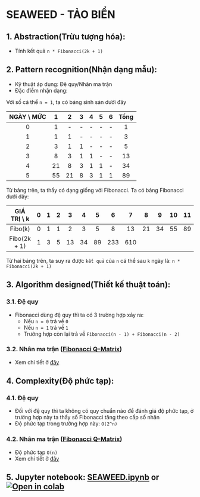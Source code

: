 # SEAWEED - TẢO BIỂN

## 1. Abstraction(Trừu tượng hóa):
- Tính kết quả `n * Fibonacci(2k + 1)`

## 2. Pattern recognition(Nhận dạng mẫu):
- Kỹ thuật áp dụng: Đệ quy/Nhân ma trận
- Đặc điểm nhận dạng:

Với số cá thể `n = 1`, ta có bảng sinh sản dưới đây
   
| NGÀY \ MỨC |  1  |  2  |  3  |  4  |  5  |  6  |  Tổng  |
|:----------:|:---:|:---:|:---:|:---:|:---:|:---:|:------:|
|      0     |  1  |  -  |  -  |  -  |  -  |  -  |    1   |
|      1     |  1  |  1  |  -  |  -  |  -  |  -  |    3   |
|      2     |  3  |  1  |  1  |  -  |  -  |  -  |    5   |
|      3     |  8  |  3  |  1  |  1  |  -  |  -  |   13   |
|      4     | 21  |  8  |  3  |  1  |  1  |  -  |   34   |
|      5     | 55  | 21  |  8  |  3  |  1  |  1  |   89   |

Từ bảng trên, ta thấy có dạng giống với Fibonacci. Ta có bảng Fibonacci dưới đây:
  
|  GIÁ TRỊ \ k |  0  |  1  |  2  |  3  |  4  |  5  |  6  |  7  |  8  |  9  |  10  |  11  |
|:------------:|:---:|:---:|:---:|:---:|:---:|:---:|:---:|:---:|:---:|:---:|:----:|:----:|
|    Fibo(k)   |  0  |  1  |  1  |  2  |  3  |  5  |  8  |  13 |  21 |  34 |  55  |  89  |
| Fibo(2k + 1) |  1  |  3  |  5  | 13  | 34  |  89 | 233 | 610 |     |     |      |      |

Từ hai bảng trên, ta suy ra được `kết quả` của `n` cá thể sau `k` ngày là: `n * Fibonacci(2k + 1)`
## 3. Algorithm designed(Thiết kế thuật toán):
### 3.1. Đệ quy
- Fibonacci dùng đệ quy thì ta có 3 trường hợp xảy ra:
  - Nếu `n = 0` trả về `0`
  - Nếu `n = 1` trả về `1`
  - Trường hợp còn lại trả về `Fibonacci(n - 1) + Fibonacci(n - 2)`
### 3.2. Nhân ma trận ([Fibonacci Q-Matrix](https://mathworld.wolfram.com/FibonacciQ-Matrix.html))
- Xem chi tiết ở [đây](./SEAWEED.ipynb)
  
## 4. Complexity(Độ phức tạp):
### 4.1. Đệ quy
- Đối với đệ quy thì ta không có quy chuẩn nào để đánh giá độ phức tạp, ở trường hợp này ta thấy số Fibonacci tăng theo cấp số nhân
- Độ phức tạp trong trường hợp này: `O(2^n)`
### 4.2. Nhân ma trận ([Fibonacci Q-Matrix](https://mathworld.wolfram.com/FibonacciQ-Matrix.html))
- Độ phức tạp `O(n)`
- Xem chi tiết ở [đây](./SEAWEED.ipynb)

## 5. Jupyter notebook: [SEAWEED.ipynb](./SEAWEED.ipynb) or [![Open in colab](https://colab.research.google.com/assets/colab-badge.svg)](https://colab.research.google.com/github/caohungphu/CS112.L21/blob/main/Week_1/SEAWEED/SEAWEED.ipynb)
